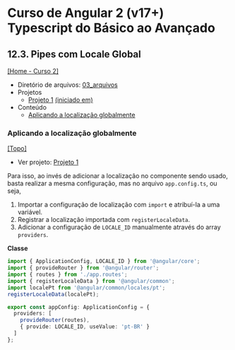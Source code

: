 # Curso de Angular 2 (v17+) Typescript do Básico ao Avançado

## 12.3. Pipes com Locale Global
[[Home - Curso 2]](../../README.md#curso-2)<br />

- Diretório de arquivos: [03_arquivos](./03_arquivos/)
- Projetos
  - [Projeto 1](./03_arquivos/proj_01/) [(iniciado em)](#aplicando-a-localização-globalmente)
- Conteúdo
  - [Aplicando a localização globalmente](#aplicando-a-localização-globalmente)

### Aplicando a localização globalmente
[[Topo]](#)<br />

- Ver projeto: [Projeto 1](./03_arquivos/proj_01/)

Para isso, ao invés de adicionar a localização no componente sendo usado, basta realizar a mesma configuração, mas no arquivo `app.config.ts`, ou seja,
1. Importar a configuração de localização com `import` e atribuí-la a uma variável.
2. Registrar a localização importada com `registerLocaleData`.
3. Adicionar a configuração de `LOCALE_ID` manualmente através do array `providers`.

**Classe**
```typescript
import { ApplicationConfig, LOCALE_ID } from '@angular/core';
import { provideRouter } from '@angular/router';
import { routes } from './app.routes';
import { registerLocaleData } from '@angular/common';
import localePt from '@angular/common/locales/pt';
registerLocaleData(localePt);

export const appConfig: ApplicationConfig = {
  providers: [
    provideRouter(routes),
    { provide: LOCALE_ID, useValue: 'pt-BR' }
  ]
};
```
